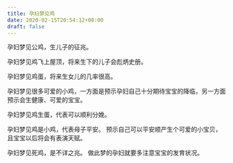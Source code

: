 ```yaml
---
title: 孕妇梦见鸡
date: 2020-02-15T20:54:12+08:00
draft: false
---
```


孕妇梦见公鸡，生儿子的征兆。

孕妇梦见鸡飞上屋顶，将来生下的儿子会彪炳史册。

孕妇梦见鸡蛋，将来生女儿的几率很高。

孕妇梦见很多可爱的小鸡，一方面是预示孕妇自己十分期待宝宝的降临，另一方面预示会生健康、可爱的宝宝。

孕妇梦见鸡生蛋，代表可以顺利分娩。

孕妇梦见鸡是小鸡，代表母子平安。
预示自己可以平安顺产生个可爱的小宝贝，且宝宝以后将会有表演天赋。

孕妇梦见死鸡，是不详之兆。
做此梦的孕妇就要多注意宝宝的发育状况。
